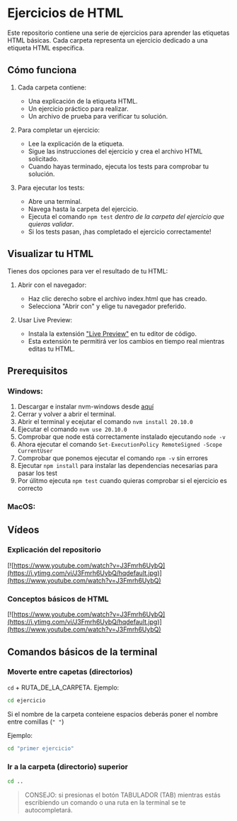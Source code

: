 # Ejercicios de HTML

Este repositorio contiene una serie de ejercicios para aprender las etiquetas HTML básicas. Cada carpeta representa un ejercicio dedicado a una etiqueta HTML específica.

## Cómo funciona

1. Cada carpeta contiene:
   - Una explicación de la etiqueta HTML.
   - Un ejercicio práctico para realizar.
   - Un archivo de prueba para verificar tu solución.

2. Para completar un ejercicio:
   - Lee la explicación de la etiqueta.
   - Sigue las instrucciones del ejercicio y crea el archivo HTML solicitado.
   - Cuando hayas terminado, ejecuta los tests para comprobar tu solución.

3. Para ejecutar los tests:
   - Abre una terminal.
   - Navega hasta la carpeta del ejercicio.
   - Ejecuta el comando `npm test` *dentro de la carpeta del ejercicio que quieras validar*.
   - Si los tests pasan, ¡has completado el ejercicio correctamente!

## Visualizar tu HTML

Tienes dos opciones para ver el resultado de tu HTML:

1. Abrir con el navegador:
   - Haz clic derecho sobre el archivo index.html que has creado.
   - Selecciona "Abrir con" y elige tu navegador preferido.

2. Usar Live Preview:
   - Instala la extensión ["Live Preview"](https://marketplace.visualstudio.com/items?itemName=ms-vscode.live-server) en tu editor de código.
   - Esta extensión te permitirá ver los cambios en tiempo real mientras editas tu HTML.

## Prerequisitos

### Windows:

1. Descargar e instalar nvm-windows desde [aquí](https://github.com/coreybutler/nvm-windows/releases)
2. Cerrar y volver a abrir el terminal.
3. Abrir el terminal y ecejutar el comando `nvm install 20.10.0`
4. Ejecutar el comando `nvm use 20.10.0`
5. Comprobar que node está correctamente instalado ejecutando `node -v`
6. Ahora ejecutar el comando `Set-ExecutionPolicy RemoteSigned -Scope CurrentUser`
7. Comprobar que ponemos ejecutar el comando `npm -v` sin errores
8. Ejecutar `npm install` para instalar las dependencias necesarias para pasar los test
9. Por úlitmo ejecuta `npm test` cuando quieras comprobar si el ejercicio es correcto

### MacOS:

## Vídeos

### Explicación del repositorio

[![https://www.youtube.com/watch?v=J3Fmrh6UybQ](https://i.ytimg.com/vi/J3Fmrh6UybQ/hqdefault.jpg)](https://www.youtube.com/watch?v=J3Fmrh6UybQ)

### Conceptos básicos de HTML

[![https://www.youtube.com/watch?v=J3Fmrh6UybQ](https://i.ytimg.com/vi/J3Fmrh6UybQ/hqdefault.jpg)](https://www.youtube.com/watch?v=J3Fmrh6UybQ)

## Comandos básicos de la terminal

### Moverte entre capetas (directorios)

`cd` + RUTA_DE_LA_CARPETA. Ejemplo:

```bash
cd ejercicio
```

Si el nombre de la carpeta conteiene espacios deberás poner el nombre entre comillas (`" "`)

Ejemplo:

```bash
cd "primer ejercicio"
```


### Ir a la carpeta (directorio) superior

```bash
cd ..
```

> CONSEJO: si presionas el botón TABULADOR (TAB) mientras estás escribiendo un comando o una ruta en la terminal se te autocompletará.